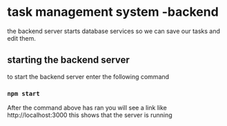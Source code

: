# task management system -backend 

the backend server starts database services so we can save our tasks and edit them. 

## starting the backend server 

to start the backend server enter the following command 

### `npm start`

After the command above has ran you will see a link like http://localhost:3000 this shows that the server is running 
